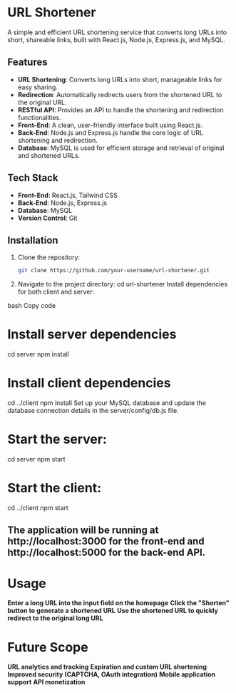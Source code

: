 # URL Shortener

A simple and efficient URL shortening service that converts long URLs into short, shareable links, built with React.js, Node.js, Express.js, and MySQL.

## Features

- **URL Shortening**: Converts long URLs into short, manageable links for easy sharing.
- **Redirection**: Automatically redirects users from the shortened URL to the original URL.
- **RESTful API**: Provides an API to handle the shortening and redirection functionalities.
- **Front-End**: A clean, user-friendly interface built using React.js.
- **Back-End**: Node.js and Express.js handle the core logic of URL shortening and redirection.
- **Database**: MySQL is used for efficient storage and retrieval of original and shortened URLs.

## Tech Stack

- **Front-End**: React.js, Tailwind CSS
- **Back-End**: Node.js, Express.js
- **Database**: MySQL
- **Version Control**: Git

## Installation

1. Clone the repository:
   ```bash
   git clone https://github.com/your-username/url-shortener.git
2. Navigate to the project directory:
    cd url-shortener
   Install dependencies for both client and server:

bash
Copy code
# Install server dependencies
cd server
npm install

# Install client dependencies
cd ../client
npm install
Set up your MySQL database and update the database connection details in the server/config/db.js file.

# Start the server:
cd server
npm start

# Start the client:
cd ../client
npm start

## The application will be running at http://localhost:3000 for the front-end and http://localhost:5000 for the back-end API.

# Usage
**Enter a long URL into the input field on the homepage**
**Click the "Shorten" button to generate a shortened URL**
**Use the shortened URL to quickly redirect to the original long URL**

# Future Scope
**URL analytics and tracking**
**Expiration and custom URL shortening**
**Improved security (CAPTCHA, OAuth integration)**
**Mobile application support**
**API monetization**

   
   
